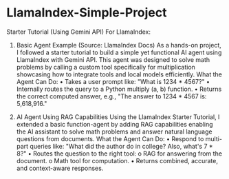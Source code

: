 # LlamaIndex-Simple-Project

Starter Tutorial (Using Gemini API) For LlamaIndex:
1. Basic Agent Example (Source: LlamaIndex Docs)
As a hands-on project, I followed a starter tutorial to build a simple yet functional AI agent using LlamaIndex with Gemini API. This agent was designed to solve math problems by calling a custom tool specifically for multiplication showcasing how to integrate tools and local models efficiently.
What the Agent Can Do:
•	Takes a user prompt like: "What is 1234 * 4567?"
•	Internally routes the query to a Python multiply (a, b) function.
•	Returns the correct computed answer, e.g., "The answer to 1234 * 4567 is: 5,618,916."

2.	AI Agent Using RAG Capabilities
Using the LlamaIndex Starter Tutorial, I extended a basic function-agent by adding RAG capabilities enabling the AI assistant to solve math problems and answer natural language questions from documents.
What the Agent Can Do:
•	Respond to multi-part queries like:
"What did the author do in college? Also, what's 7 * 8?"
•	Routes the question to the right tool:
o	RAG for answering from the document.
o	Math tool for computation.
•	Returns combined, accurate, and context-aware responses.

